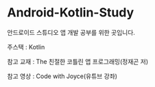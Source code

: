 # Android-Kotlin-Study

안드로이드 스튜디오 앱 개발 공부를 위한 곳입니다.

주스택 : Kotlin

참고 교재 : The 친절한 코틀린 앱 프로그래밍(정재곤 저)

참고 영상 : Code with Joyce(유튜브 강좌)
